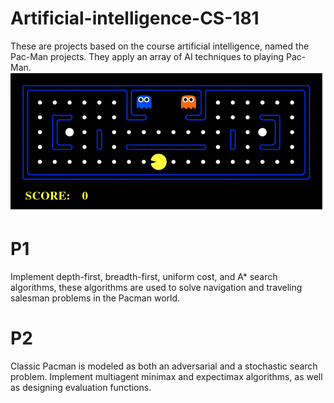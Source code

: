 # Artificial-intelligence-CS-181
These are projects based on the course artificial intelligence, named the Pac-Man projects. They apply an array of AI techniques to playing Pac-Man.  
![gif](https://github.com/yige97/Artificial-intelligence-CS-181/blob/master/pacman_game.gif)
# P1
Implement depth-first, breadth-first, uniform cost, and A* search algorithms, these algorithms are used to solve navigation and traveling salesman problems in the Pacman world.  
# P2
Classic Pacman is modeled as both an adversarial and a stochastic search problem. Implement multiagent minimax and expectimax algorithms, as well as designing evaluation functions.
